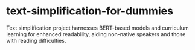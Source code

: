 # text-simplification-for-dummies
Text simplification project harnesses BERT-based models and curriculum learning for enhanced readability, aiding non-native speakers and those with reading difficulties.
